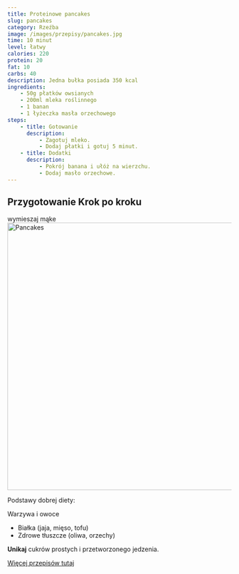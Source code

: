 ```yaml
---
title: Proteinowe pancakes
slug: pancakes
category: Rzeźba
image: /images/przepisy/pancakes.jpg
time: 10 minut
level: łatwy
calories: 220
protein: 20
fat: 10
carbs: 40
description: Jedna bułka posiada 350 kcal
ingredients:
    - 50g płatków owsianych
    - 200ml mleka roślinnego
    - 1 banan
    - 1 łyżeczka masła orzechowego
steps:
    - title: Gotowanie
      description:
          - Zagotuj mleko.
          - Dodaj płatki i gotuj 5 minut.
    - title: Dodatki
      description:
          - Pokrój banana i ułóż na wierzchu.
          - Dodaj masło orzechowe.
---
```


## Przygotowanie Krok po kroku

wymieszaj mąke
<img src="/images/przepisy/pancakes.jpg" alt="Pancakes" width="600" />

Podstawy dobrej diety:

Warzywa i owoce

-   Białka (jaja, mięso, tofu)
-   Zdrowe tłuszcze (oliwa, orzechy)

**Unikaj** cukrów prostych i przetworzonego jedzenia.

[Więcej przepisów tutaj](/przepisy)
